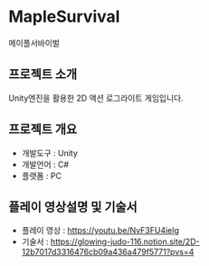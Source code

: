 # MapleSurvival
메이플서바이벌
 
## 프로젝트 소개
Unity엔진을 활용한 2D 액션 로그라이트 게임입니다.

## 프로젝트 개요

- 개발도구 : Unity
- 개발언어 : C#
- 플랫폼 : PC

## 플레이 영상설명 및 기술서
- 플레이 영상 : https://youtu.be/NvF3FU4ielg
- 기술서 : https://glowing-judo-116.notion.site/2D-12b7017d3316476cb09a436a479f5771?pvs=4
